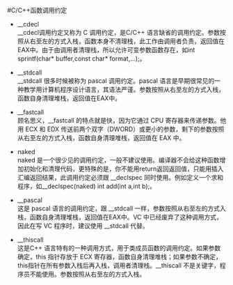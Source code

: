 #C/C++函数调用约定
- __cdecl   
__cdecl调用约定又称为 C 调用约定，是C/C++ 语言缺省的调用约定。参数按照从右至左的方式入栈，函数本身不清理栈，此工作由调用者负责，返回值在EAX中。由于由调用者清理栈，所以允许可变参数函数存在，如int sprintf(char* buffer,const char* format,...);。
 
- __stdcall   
__stdcall 很多时候被称为 pascal 调用约定。pascal 语言是早期很常见的一种教学用计算机程序设计语言，其语法严谨。参数按照从右至左的方式入栈，函数自身清理堆栈，返回值在EAX中。
 
- __fastcall   
顾名思义，__fastcall 的特点就是快，因为它通过 CPU 寄存器来传递参数。他用 ECX 和 EDX 传送前两个双字（DWORD）或更小的参数，剩下的参数按照从右至左的方式入栈，函数自身清理堆栈，返回值在 EAX 中。
 
- naked   
naked 是一个很少见的调用约定，一般不建议使用。编译器不会给这种函数增加初始化和清理代码，更特殊的是，你不能用return返回返回值，只能用插入汇编返回结果，此调用约定必须跟 __declspec 同时使用。例如定义一个求和程序，如__declspec(naked) int  add(int a,int b);。
 
- __pascal   
这是 pascal 语言的调用约定，跟 __stdcall 一样，参数按照从右至左的方式入栈，函数自身清理堆栈，返回值在EAX中。VC 中已经废弃了这种调用方式，因此在写 VC 程序时，建议使用 __stdcall 代替。
 
- __thiscall   
这是C++ 语言特有的一种调用方式，用于类成员函数的调用约定。如果参数确定，this 指针存放于 ECX 寄存器，函数自身清理堆栈；如果参数不确定，this指针在所有参数入栈后再入栈，调用者清理栈。__thiscall 不是关键字，程序员不能使用。参数按照从右至左的方式入栈。